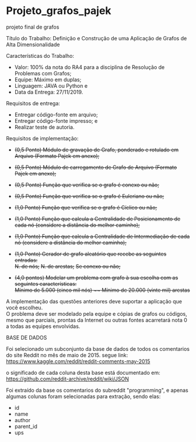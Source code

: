 # Projeto_grafos_pajek
projeto final de grafos

Título do Trabalho:
Definição e Construção de uma Aplicação de Grafos de Alta Dimensionalidade


Características do Trabalho:
* Valor: 100% da nota do RA4 para a disciplina de Resolução de Problemas com Grafos;
* Equipe: Máximo em duplas;
* Linguagem: JAVA ou Python e
* Data da Entrega: 27/11/2019.


 
Requisitos de entrega:
* Entregar código-fonte em arquivo;
* Entregar código-fonte impresso; e
* Realizar teste de autoria.



Requisitos de implementação:


* ~~(0,5 Ponto) Módulo de gravação de Grafo, ponderado e rotulado em Arquivo (Formato Pajek em anexo);~~  
* ~~(0,5 Ponto) Módulo de carregamento de Grafo de Arquivo (Formato Pajek em anexo);~~  
* ~~(0,5 Ponto) Função que verifica se o grafo é conexo ou não;~~  
* ~~(0,5 Ponto) Função que verifica se o grafo é Euleriano ou não;~~  
* ~~(1,0 Ponto) Função que verifica se o grafo é Cíclico ou não;~~  
* ~~(1,0 Ponto) Função que calcula a Centralidade de Posicionamento de cada nó (considere a distância do melhor caminho);~~  
* ~~(1,0 Ponto) Função que calcula a Centralidade de Intermediação de cada nó (considere a distância do melhor caminho);~~  
* ~~(1,0 Ponto) Gerador de grafo aleatório que recebe as seguintes entradas:~~  
  ~~N. de nós;~~
  ~~N. de arestas;~~
  ~~Se conexo ou não;~~

* ~~(4,0 pontos) Modelar um problema com grafo à sua escolha com as seguintes características:~~  
~~Mínimo de 5.000 (cinco mil nós)  ~~
Mínimo de 20.000 (vinte mil) arestas~~    

A implementação das questões anteriores deve suportar a aplicação que você escolheu.  
O problema deve ser modelado pela equipe e cópias de grafos ou códigos, mesmo que parciais, prontas da Internet ou outras fontes acarretará nota 0 a todas as equipes envolvidas.  

BASE DE DADOS

Foi selecionado um subconjunto da base de dados de todos os comentarios do site Reddit no mês de maio de 2015. segue link:  
https://www.kaggle.com/reddit/reddit-comments-may-2015  

o significado de cada coluna desta base está documentado em:
https://github.com/reddit-archive/reddit/wiki/JSON  

Foi extraído da base os comentarios do subreddit "programming", e apenas algumas colunas foram selecionadas para extração, sendo elas:
* id
* name
* author
* parent_id
* ups
